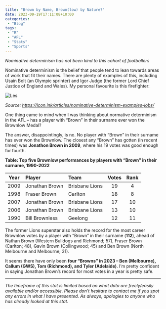 ```yaml
---
title: "Brown by Name, Brown(low) by Nature?"
date: 2023-09-19T17:11:08+10:00
categories:
 - "Blog"
tags:
 - "R"
 - "AFL" 
 - "Stats"
 - "Sports"
---
```


*Nominative determinism has not been kind to this cohort of footballers*

<!--more-->

Nominative determinism is the belief that people tend to lean towards areas of work that fit their names. There are plenty of examples of this, including Usain Bolt (an Olympic sprinter) and Igor Judge (the former Lord Chief Justice of England and Wales). My personal favourite is this firefighter:

![Les](/files/content/posts/mcburney.jpg)

*Source: https://icon.ink/articles/nominative-determinism-examples-jobs/*

One thing came to mind when I was thinking about normative determinism in the AFL – has a player with “Brown” in their surname ever won the Brownlow Medal?

The answer, disappointingly, is no. No player with “Brown” in their surname has ever won the Brownlow. The closest any “Brown” has gotten (in recent times) was **Jonathon Brown in 2009**, where his 19 votes was good enough for fourth.

**Table: Top five Brownlow performances by players with “Brown” in their surname, 1990-2022**

<center>

| Year | Player         | Team           | Votes | Rank |
| :--: | :------------- | :------------- | :---: | :--: |
| 2009 | Jonathan Brown | Brisbane Lions | 19    | 4    |
| 1998 | Fraser Brown   | Carlton        | 18    | 8    |
| 2007 | Jonathan Brown | Brisbane Lions | 17    | 10   |
| 2006 | Jonathan Brown | Brisbane Lions | 13    | 10   |
| 1990 | Bill Brownless | Geelong        | 12    | 11   |

</center>

The former Lions superstar also holds the record for the most career Brownlow votes by a player with “Brown” in their surname (**112**), ahead of Nathan Brown (Western Bulldogs and Richmond; 57), Fraser Brown (Carlton; 48), Gavin Brown (Collingwood; 45) and Ben Brown (North Melbourne and Melbourne; 31). 

It seems there have only been **four “Browns” in 2023 – Ben (Melbourne), Callum (GWS), Tom (Richmond), and Tyler (Adelaide)**. I’m pretty confident in saying Jonathan Brown’s record for most votes in a year is pretty safe.

--- 

*The timeframe of this stat is limited based on what data are freely/easily available and/or accessible. Please don’t hesitate to contact me if you spot any errors in what I have presented. As always, apologies to anyone who has already looked at this stat.*
